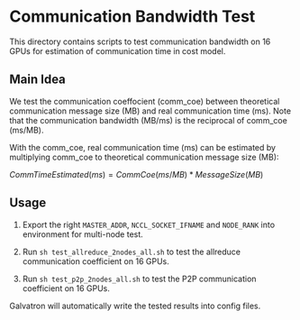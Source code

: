 # Communication Bandwidth Test
This directory contains scripts to test communication bandwidth on 16 GPUs for estimation of communication time in cost model.

## Main Idea

We test the communication coeffocient (comm_coe) between theoretical communication message size (MB) and real communication time (ms). Note that the communication bandwidth (MB/ms) is the reciprocal of comm_coe (ms/MB).

With the comm_coe, real communication time (ms) can be estimated by multiplying comm_coe to theoretical communication message size (MB):

$CommTimeEstimated(ms)=CommCoe(ms/MB)*MessageSize(MB)$

## Usage
1. Export the right ```MASTER_ADDR```, ```NCCL_SOCKET_IFNAME``` and ```NODE_RANK``` into environment for multi-node test.

2. Run ```sh test_allreduce_2nodes_all.sh``` to test the allreduce communication coefficient on 16 GPUs. 

3. Run ```sh test_p2p_2nodes_all.sh``` to test the P2P communication coefficient on 16 GPUs. 

Galvatron will automatically write the tested results into config files.